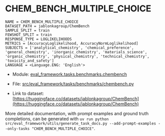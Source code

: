 # CHEM_BENCH_MULTIPLE_CHOICE

````
NAME = CHEM_BENCH_MULTIPLE_CHOICE
DATASET_PATH = jablonkagroup/ChemBench
SAMPLE_SPLIT = train
FEWSHOT_SPLIT = train
RESPONSE_TYPE = LOGLIKELIHOODS
METRICS = [AccuracyLoglikelihood, AccuracyNormLoglikelihood]
SUBJECTS = ['analytical_chemistry', 'chemical_preference', 'general_chemistry', 'inorganic_chemistry', 'materials_science', 'organic_chemistry', 'physical_chemistry', 'technical_chemistry', 'toxicity_and_safety']
LANGUAGE = <Language.ENG: 'English'>
````

- Module: [eval_framework.tasks.benchmarks.chembench](eval_framework.tasks.benchmarks.chembench)

- File: [src/eval_framework/tasks/benchmarks/chembench.py](../../src/eval_framework/tasks/benchmarks/chembench.py)

- Link to dataset: [https://huggingface.co/datasets/jablonkagroup/ChemBench](https://huggingface.co/datasets/jablonkagroup/ChemBench)

More detailed documentation, with prompt examples and ground truth completions, can be generated with `uv run python src/eval_framework/utils/generate_task_docs.py --add-prompt-examples --only-tasks "CHEM_BENCH_MULTIPLE_CHOICE"`.
